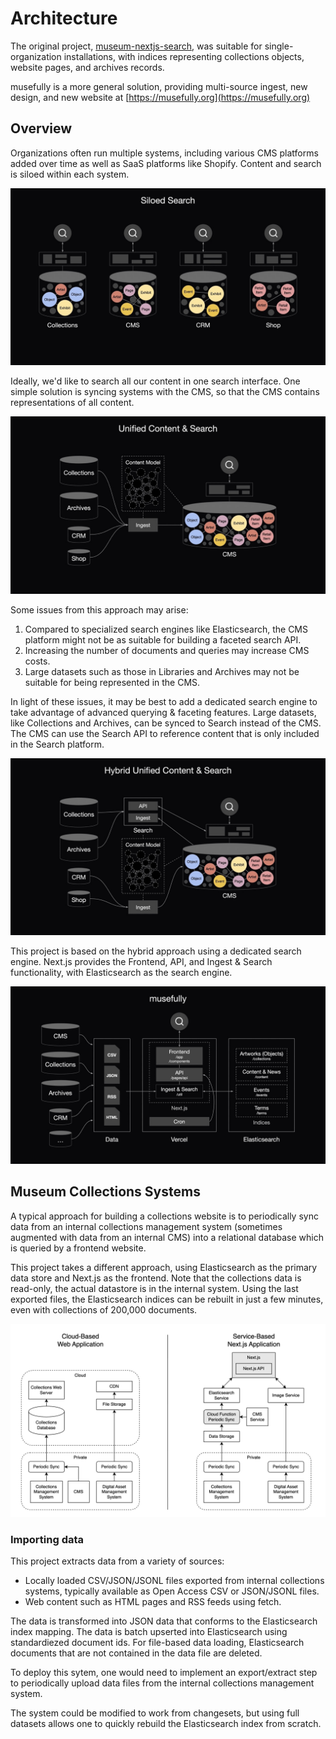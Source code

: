# Architecture

The original project, [museum-nextjs-search](https://github.com/derekphilipau/museum-nextjs-search), was suitable for single-organization installations, with indices representing collections objects, website pages, and archives records.

musefully is a more general solution, providing multi-source ingest, new design, and new website at [https://musefully.org](https://musefully.org)

## Overview

Organizations often run multiple systems, including various CMS platforms added over time as well as SaaS platforms like Shopify.  Content and search is siloed within each system.

![Search Problem](./img/search1.jpg)

Ideally, we'd like to search all our content in one search interface.  One simple solution is syncing systems with the CMS, so that the CMS contains representations of all content.

![Search Problem](./img/search2.jpg)

Some issues from this approach may arise:
1. Compared to specialized search engines like Elasticsearch, the CMS platform might not be as suitable for building a faceted search API.
2. Increasing the number of documents and queries may increase CMS costs.
3. Large datasets such as those in Libraries and Archives may not be suitable for being represented in the CMS.

In light of these issues, it may be best to add a dedicated search engine to take advantage of advanced querying & faceting features.  Large datasets, like Collections and Archives, can be synced to Search instead of the CMS.  The CMS can use the Search API to reference content that is only included in the Search platform.

![Search Problem](./img/search3.jpg)

This project is based on the hybrid approach using a dedicated search engine.  Next.js provides the Frontend, API, and Ingest & Search functionality, with Elasticsearch as the search engine.

![Search Problem](./img/search4.jpg)

## Museum Collections Systems

A typical approach for building a collections website is to periodically sync data from an internal collections management system (sometimes augmented with data from an internal CMS) into a relational database which is queried by a frontend website.

This project takes a different approach, using Elasticsearch as the primary data store and Next.js as the frontend. Note that the collections data is read-only, the actual datastore is in the internal system. Using the last exported files, the Elasticsearch indices can be rebuilt in just a few minutes, even with collections of 200,000 documents.

![System Design](./img/CollectionsSystem.png)

### Importing data

This project extracts data from a variety of sources:
* Locally loaded CSV/JSON/JSONL files exported from internal collections systems, typically available as Open Access CSV or JSON/JSONL files.
* Web content such as HTML pages and RSS feeds using fetch.

The data is transformed into JSON data that conforms to the Elasticsearch index mapping.  The data is batch upserted into Elasticsearch using standardiezed document ids.  For file-based data loading, Elasticsearch documents that are not contained in the data file are deleted.  

To deploy this sytem, one would need to implement an export/extract step to periodically upload data files from the internal collections management system.

The system could be modified to work from changesets, but using full datasets allows one to quickly rebuild the Elasticsearch index from scratch.
